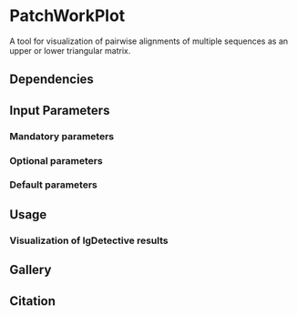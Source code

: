 # PatchWorkPlot
A tool for visualization of pairwise alignments of multiple sequences as an upper or lower triangular matrix.

## Dependencies

## Input Parameters
### Mandatory parameters
### Optional parameters
### Default parameters

## Usage
### Visualization of IgDetective results

## Gallery
## Citation
